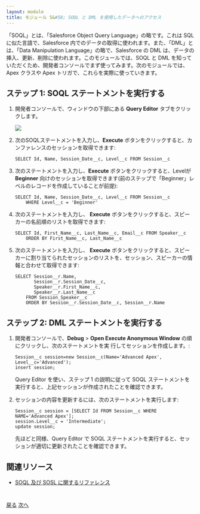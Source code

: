```yaml
---
layout: module
title: モジュール 5&#58; SOQL と DML を使用したデータへのアクセス
---
```

「SOQL」とは、「Salesforce Object Query Language」の略です。これは SQL に似た言語で、Salesforce 内でのデータの取得に使われます。また、「DML」とは、「Data Manipulation Language」の略で、Salesforce の DML は、データの挿入、更新、削除に使われます。このモジュールでは、SOQL と DML を知っていただくため、開発者コンソールでまず使ってみます。次のモジュールでは、Apex クラスや Apex トリガで、これらを実際に使っていきます。

## ステップ 1: SOQL ステートメントを実行する

1. 開発者コンソールで、ウィンドウの下部にある **Query Editor** タブをクリックします。

    ![](images/queryeditor.jpg)

1. 次のSOQLステートメントを入力し、**Execute** ボタンをクリックすると、カンファレンスのセッションを取得できます:

    ```
    SELECT Id, Name, Session_Date__c, Level__c FROM Session__c
    ```

1. 次のステートメントを入力し、**Execute** ボタンをクリックすると、Levelが **Beginner** 向けのセッションを取得できます(前のステップで「Beginner」レベルのレコードを作成していることが前提):  

    ```
    SELECT Id, Name, Session_Date__c, Level__c FROM Session__c
        WHERE Level__c = 'Beginner'
    ```

1. 次のステートメントを入力し、 **Execute** ボタンをクリックすると、スピーカーの名前順のリストを取得できます:

    ```
    SELECT Id, First_Name__c, Last_Name__c, Email__c FROM Speaker__c
        ORDER BY First_Name__c, Last_Name__c
    ```

1. 次のステートメントを入力し、 **Execute** ボタンをクリックすると、スピーカーに割り当てられたセッションのリストを、セッション、スピーカーの情報と合わせて取得できます:

    ```
    SELECT Session__r.Name,
           Session__r.Session_Date__c,
           Speaker__r.First_Name__c,
           Speaker__r.Last_Name__c
        FROM Session_Speaker__c
        ORDER BY Session__r.Session_Date__c, Session__r.Name
    ```


## ステップ 2: DML ステートメントを実行する


1. 開発者コンソールで、**Debug** > **Open Execute Anonymous Window** の順にクリックし、次のステートメントを実
行してセッションを作成します。:

    ```
    Session__c session=new Session__c(Name='Advanced Apex', Level__c='Advanced');
    insert session;
    ```

    Query Editor を使い、ステップ 1 の説明に従って SOQL ステートメントを実行すると、上記セッションが作成されたことを確認できます。


2. セッションの内容を更新するには、次のステートメントを実行します:

    ```
    Session__c session = [SELECT Id FROM Session__c WHERE NAME='Advanced Apex'];
    session.Level__c = 'Intermediate';
    update session;
    ```

    先ほどと同様、Query Editor で SOQL ステートメントを実行すると、セッションが適切に更新されたことを確認できます。


## 関連リソース

- [SOQL 及び SOSL に関するリファレンス](https://developer.salesforce.com/docs/atlas.ja-jp.soql_sosl.meta/soql_sosl/)


<div class="row" style="margin-top:40px;">
<div class="col-sm-12">
<a href="Creating-an-Apex-Class.html" class="btn btn-default"><i class="glyphicon glyphicon-chevron-left"></i> 戻る</a>
<a href="Creating-Triggers.html" class="btn btn-default pull-right">次へ <i class="glyphicon glyphicon-chevron-right"></i></a>
</div>
</div>
